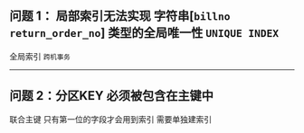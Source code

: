  
## 问题 1： 局部索引无法实现 字符串[`billno` `return_order_no`] 类型的全局唯一性 `UNIQUE INDEX`

 全局索引 `跨机事务`

---

## 问题 2：分区KEY 必须被包含在主键中

联合主键 只有第一位的字段才会用到索引 需要单独建索引